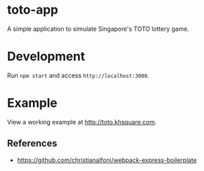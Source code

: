 # toto-app
A simple application to simulate Singapore's TOTO lottery game.

# Development
Run `npm start` and access `http://localhost:3000`.

# Example
View a working example at http://toto.khsquare.com.

## References
* https://github.com/christianalfoni/webpack-express-boilerplate
